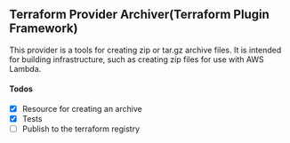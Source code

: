 ## Terraform Provider Archiver(Terraform Plugin Framework)

This provider is a tools for creating zip or tar.gz archive files. It is intended for building infrastructure, such as creating zip files for use with AWS Lambda.

#### Todos
- [X] Resource for creating an archive
- [X] Tests
- [ ] Publish to the terraform registry
